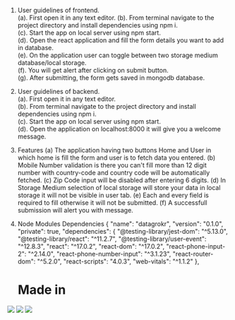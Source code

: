 
 1. User guidelines of frontend.   
   (a). First open it in any text editor. 
   (b). From terminal navigate to the project directory and install dependencies using npm i.  
   (c). Start the app on local server using npm start.  
   (d). Open the react application and fill the form details you want to add in database.  
   (e). On the application user can toggle between two storage medium database/local storage.  
   (f). You will get alert after clicking on submit button.  
   (g). After submitting, the form gets saved in mongodb database.  
  
   
2. User guidelines of backend.  
    (a). First open it in any text editor.  
    (b). From terminal navigate to the project directory and install dependencies using npm i.  
    (c). Start the app on local server using npm start.  
    (d). Open the application on localhost:8000 it will give you a welcome message.  

3. Features
	(a) The application having two buttons Home and User in which home is fill the form and user is to fetch data you entered.
	(b) Mobile Number validation is there you can't fill more than 12 digit number with country-code and country code will be automatically fetched.
	(c) Zip Code input will be disabled after entering 6 digits.
	(d) In Storage Medium selection of local storage will store your data in local storage it will not be visible in user tab.
	(e) Each and every field is required to fill otherwise it will not be submitted.
	(f) A successfull submission will alert you with message.
4. Node Modules Dependencies
   {
  "name": "datagrokr",
  "version": "0.1.0",
  "private": true,
  "dependencies": {
    "@testing-library/jest-dom": "^5.13.0",
    "@testing-library/react": "^11.2.7",
    "@testing-library/user-event": "^12.8.3",
    "react": "^17.0.2",
    "react-dom": "^17.0.2",
    "react-phone-input-2": "^2.14.0",
    "react-phone-number-input": "^3.1.23",
    "react-router-dom": "^5.2.0",
    "react-scripts": "4.0.3",
    "web-vitals": "^1.1.2"
  },
   # Made in
![](https://img.shields.io/badge/Framework-Reactjs-informational?style=flat&logo=<LOGO_NAME>&logoColor=white&color=2bbc8a) 
![](https://img.shields.io/badge/Database-MongoDB-informational?style=flat&logo=<LOGO_NAME>&logoColor=white&color=2bbc8a) 
![](https://img.shields.io/badge/Backend-Nodejs-informational?style=flat&logo=<LOGO_NAME>&logoColor=white&color=2bbc8a)